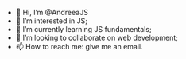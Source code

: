 - 👋 Hi, I’m @AndreeaJS
- 👀 I’m interested in JS;
- 🌱 I’m currently learning JS fundamentals;
- 💞️ I’m looking to collaborate on web development;
- 📫 How to reach me: give me an email.

<!---
AndreeaJS/AndreeaJS is a ✨ special ✨ repository because its `README.md` (this file) appears on your GitHub profile.
You can click the Preview link to take a look at your changes.
--->
